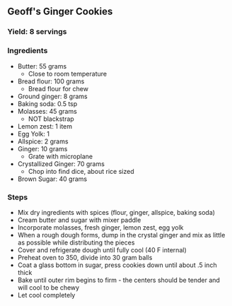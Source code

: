 [//]: # (Template for formatting recipes cleanly)

## Geoff's Ginger Cookies

### Yield: 8 servings

### Ingredients
  - Butter: 55 grams
    - Close to room temperature
  - Bread flour: 100 grams
    - Bread flour for chew
  - Ground ginger: 8 grams
  - Baking soda: 0.5 tsp
  - Molasses: 45 grams
    - NOT blackstrap
  - Lemon zest: 1 item
  - Egg Yolk: 1 
  - Allspice: 2 grams
  - Ginger: 10 grams
    - Grate with microplane
  - Crystallized Ginger: 70 grams
    - Chop into find dice, about rice sized
  - Brown Sugar: 40 grams

### Steps
  - Mix dry ingredients with spices (flour, ginger, allspice, baking soda)
  - Cream butter and sugar with mixer paddle
  - Incorporate molasses, fresh ginger, lemon zest, egg yolk
  - When a rough dough forms, dump in the crystal ginger and mix as little as possible while distributing the pieces
  - Cover and refrigerate dough until fully cool (40 F internal)
  - Preheat oven to 350, divide into 30 gram balls
  - Coat a glass bottom in sugar, press cookies down until about .5 inch thick
  - Bake until outer rim begins to firm - the centers should be tender and will cool to be chewy
  - Let cool completely
